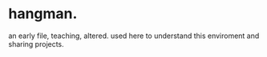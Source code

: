 # hangman.
an early file, teaching, altered. used here to understand this enviroment and sharing projects.
